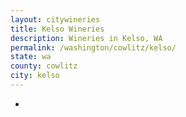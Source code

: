 ```yaml
---
layout: citywineries
title: Kelso Wineries
description: Wineries in Kelso, WA
permalink: /washington/cowlitz/kelso/
state: wa
county: cowlitz
city: kelso
---
```

-
